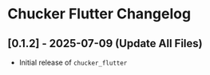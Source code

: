 # Chucker Flutter Changelog

## [0.1.2] - 2025-07-09 (Update All Files)
- Initial release of `chucker_flutter`